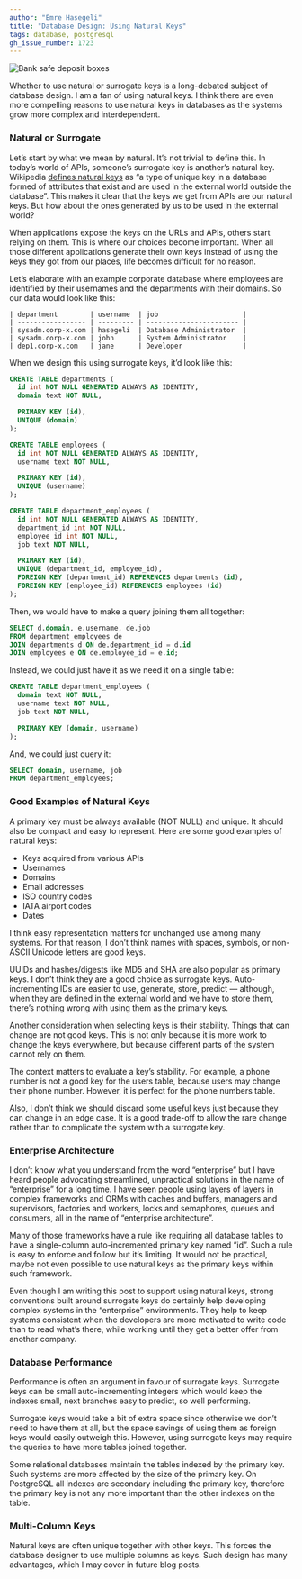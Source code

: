 ```yaml
---
author: "Emre Hasegeli"
title: "Database Design: Using Natural Keys"
tags: database, postgresql
gh_issue_number: 1723
---
```


![Bank safe deposit boxes](/blog/2021/03/15/database-design-using-natural-keys/safe-boxes.jpg)

Whether to use natural or surrogate keys is a long-debated subject of database design. I am a fan of using natural keys. I think there are even more compelling reasons to use natural keys in databases as the systems grow more complex and interdependent.

### Natural or Surrogate

Let’s start by what we mean by natural. It’s not trivial to define this. In today’s world of APIs, someone’s surrogate key is another’s natural key. Wikipedia [defines natural keys](https://en.wikipedia.org/wiki/Natural_key) as “a type of unique key in a database formed of attributes that exist and are used in the external world outside the database”. This makes it clear that the keys we get from APIs are our natural keys. But how about the ones generated by us to be used in the external world?

When applications expose the keys on the URLs and APIs, others start relying on them. This is where our choices become important. When all those different applications generate their own keys instead of using the keys they got from our places, life becomes difficult for no reason.

Let’s elaborate with an example corporate database where employees are identified by their usernames and the departments with their domains. So our data would look like this:

```nohighlight
| department        | username  | job                     |
| ----------------- | --------- | ----------------------- |
| sysadm.corp-x.com | hasegeli  | Database Administrator  |
| sysadm.corp-x.com | john      | System Administrator    |
| dep1.corp-x.com   | jane      | Developer               |
```

When we design this using surrogate keys, it’d look like this:

```sql
CREATE TABLE departments (
  id int NOT NULL GENERATED ALWAYS AS IDENTITY,
  domain text NOT NULL,

  PRIMARY KEY (id),
  UNIQUE (domain)
);

CREATE TABLE employees (
  id int NOT NULL GENERATED ALWAYS AS IDENTITY,
  username text NOT NULL,

  PRIMARY KEY (id),
  UNIQUE (username)
);

CREATE TABLE department_employees (
  id int NOT NULL GENERATED ALWAYS AS IDENTITY,
  department_id int NOT NULL,
  employee_id int NOT NULL,
  job text NOT NULL,

  PRIMARY KEY (id),
  UNIQUE (department_id, employee_id),
  FOREIGN KEY (department_id) REFERENCES departments (id),
  FOREIGN KEY (employee_id) REFERENCES employees (id)
);
```

Then, we would have to make a query joining them all together:

```sql
SELECT d.domain, e.username, de.job
FROM department_employees de
JOIN departments d ON de.department_id = d.id
JOIN employees e ON de.employee_id = e.id;
```

Instead, we could just have it as we need it on a single table:

```sql
CREATE TABLE department_employees (
  domain text NOT NULL,
  username text NOT NULL,
  job text NOT NULL,

  PRIMARY KEY (domain, username)
);
```

And, we could just query it:

```sql
SELECT domain, username, job
FROM department_employees;
```

### Good Examples of Natural Keys

A primary key must be always available (NOT NULL) and unique. It should also be compact and easy to represent. Here are some good examples of natural keys:

- Keys acquired from various APIs
- Usernames
- Domains
- Email addresses
- ISO country codes
- IATA airport codes
- Dates

I think easy representation matters for unchanged use among many systems. For that reason, I don’t think names with spaces, symbols, or non-ASCII Unicode letters are good keys.

UUIDs and hashes/digests like MD5 and SHA are also popular as primary keys. I don’t think they are a good choice as surrogate keys. Auto-incrementing IDs are easier to use, generate, store, predict — although, when they are defined in the external world and we have to store them, there’s nothing wrong with using them as the primary keys.

Another consideration when selecting keys is their stability. Things that can change are not good keys. This is not only because it is more work to change the keys everywhere, but because different parts of the system cannot rely on them.

The context matters to evaluate a key’s stability. For example, a phone number is not a good key for the users table, because users may change their phone number. However, it is perfect for the phone numbers table.

Also, I don’t think we should discard some useful keys just because they can change in an edge case. It is a good trade-off to allow the rare change rather than to complicate the system with a surrogate key.

### Enterprise Architecture

I don’t know what you understand from the word “enterprise” but I have heard people advocating streamlined, unpractical solutions in the name of “enterprise” for a long time. I have seen people using layers of layers in complex frameworks and ORMs with caches and buffers, managers and supervisors, factories and workers, locks and semaphores, queues and consumers, all in the name of “enterprise architecture”.

Many of those frameworks have a rule like requiring all database tables to have a single-column auto-incremented primary key named “id”. Such a rule is easy to enforce and follow but it’s limiting. It would not be practical, maybe not even possible to use natural keys as the primary keys within such framework.

Even though I am writing this post to support using natural keys, strong conventions built around surrogate keys do certainly help developing complex systems in the “enterprise” environments. They help to keep systems consistent when the developers are more motivated to write code than to read what’s there, while working until they get a better offer from another company.

### Database Performance

Performance is often an argument in favour of surrogate keys. Surrogate keys can be small auto-incrementing integers which would keep the indexes small, next branches easy to predict, so well performing.

Surrogate keys would take a bit of extra space since otherwise we don’t need to have them at all, but the space savings of using them as foreign keys would easily outweigh this. However, using surrogate keys may require the queries to have more tables joined together.

Some relational databases maintain the tables indexed by the primary key. Such systems are more affected by the size of the primary key. On PostgreSQL all indexes are secondary including the primary key, therefore the primary key is not any more important than the other indexes on the table.

### Multi-Column Keys

Natural keys are often unique together with other keys. This forces the database designer to use multiple columns as keys. Such design has many advantages, which I may cover in future blog posts.
